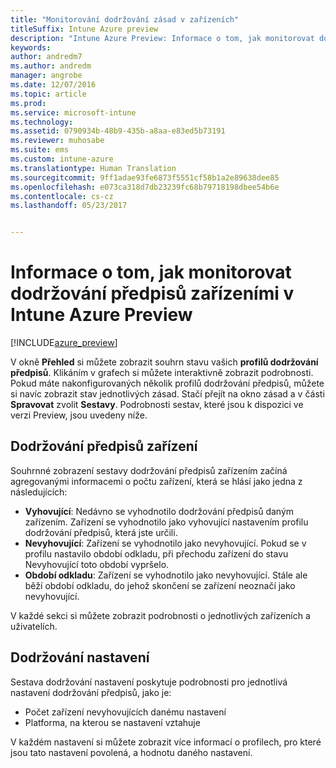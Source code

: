```yaml
---
title: "Monitorování dodržování zásad v zařízeních"
titleSuffix: Intune Azure preview
description: "Intune Azure Preview: Informace o tom, jak monitorovat dodržování předpisů zařízeními"
keywords: 
author: andredm7
ms.author: andredm
manager: angrobe
ms.date: 12/07/2016
ms.topic: article
ms.prod: 
ms.service: microsoft-intune
ms.technology: 
ms.assetid: 0790934b-48b9-435b-a8aa-e83ed5b73191
ms.reviewer: muhosabe
ms.suite: ems
ms.custom: intune-azure
ms.translationtype: Human Translation
ms.sourcegitcommit: 9ff1adae93fe6873f5551cf58b1a2e89638dee85
ms.openlocfilehash: e073ca318d7db23239fc68b79718198dbee54b6e
ms.contentlocale: cs-cz
ms.lasthandoff: 05/23/2017


---
```

# <a name="how-to-monitor-device-compliance-in-intune-azure-preview"></a>Informace o tom, jak monitorovat dodržování předpisů zařízeními v Intune Azure Preview

[!INCLUDE[azure_preview](./includes/azure_preview.md)]

V okně **Přehled** si můžete zobrazit souhrn stavu vašich **profilů dodržování předpisů**.
Klikáním v grafech si můžete interaktivně zobrazit podrobnosti. Pokud máte nakonfigurovaných několik profilů dodržování předpisů, můžete si navíc zobrazit stav jednotlivých zásad. Stačí přejít na okno zásad a v části **Spravovat** zvolit **Sestavy**.  Podrobnosti sestav, které jsou k dispozici ve verzi Preview, jsou uvedeny níže.

##  <a name="device-compliance"></a>Dodržování předpisů zařízení

Souhrnné zobrazení sestavy dodržování předpisů zařízením začíná agregovanými informacemi o počtu zařízení, která se hlásí jako jedna z následujících:

- **Vyhovující**: Nedávno se vyhodnotilo dodržování předpisů daným zařízením. Zařízení se vyhodnotilo jako vyhovující nastavením profilu dodržování předpisů, která jste určili.
- **Nevyhovující**: Zařízení se vyhodnotilo jako nevyhovující.  Pokud se v profilu nastavilo období odkladu, při přechodu zařízení do stavu Nevyhovující toto období vypršelo.
- **Období odkladu**: Zařízení se vyhodnotilo jako nevyhovující. Stále ale běží období odkladu, do jehož skončení se zařízení neoznačí jako nevyhovující.

V každé sekci si můžete zobrazit podrobnosti o jednotlivých zařízeních a uživatelích.

## <a name="setting-compliance"></a>Dodržování nastavení

Sestava dodržování nastavení poskytuje podrobnosti pro jednotlivá nastavení dodržování předpisů, jako je:

- Počet zařízení nevyhovujících danému nastavení
- Platforma, na kterou se nastavení vztahuje

V každém nastavení si můžete zobrazit více informací o profilech, pro které jsou tato nastavení povolená, a hodnotu daného nastavení.

